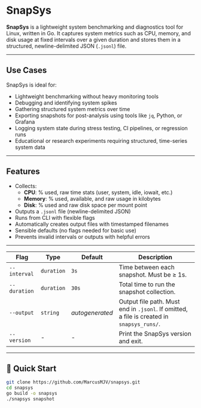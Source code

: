 # SnapSys

**SnapSys** is a lightweight system benchmarking and diagnostics tool for Linux, written in Go. It captures system metrics such as CPU, memory, and disk usage at fixed intervals over a given duration and stores them in a structured, newline-delimited JSON (`.jsonl`) file.

---

## Use Cases

SnapSys is ideal for:

- Lightweight benchmarking without heavy monitoring tools
- Debugging and identifying system spikes
- Gathering structured system metrics over time
- Exporting snapshots for post-analysis using tools like `jq`, Python, or Grafana
- Logging system state during stress testing, CI pipelines, or regression runs
- Educational or research experiments requiring structured, time-series system data

---

## Features

- Collects:
  - **CPU**: % used, raw time stats (user, system, idle, iowait, etc.)
  - **Memory**: % used, available, and raw usage in kilobytes
  - **Disk**: % used and raw disk space per mount point
- Outputs a `.jsonl` file (newline-delimited JSON)
- Runs from CLI with flexible flags
- Automatically creates output files with timestamped filenames
- Sensible defaults (no flags needed for basic use)
- Prevents invalid intervals or outputs with helpful errors

---

| Flag         | Type       | Default         | Description                                                                               |
| ------------ | ---------- | --------------- | ----------------------------------------------------------------------------------------- |
| `--interval` | `duration` | `3s`            | Time between each snapshot. Must be ≥ 1s.                                                 |
| `--duration` | `duration` | `30s`           | Total time to run the snapshot collection.                                                |
| `--output`   | `string`   | *autogenerated* | Output file path. Must end in `.jsonl`. If omitted, a file is created in `snapsys_runs/`. |
| `--version`  | -          | -               | Print the SnapSys version and exit.                                                       |


---

## 🚀 Quick Start

```bash
git clone https://github.com/MarcusMJV/snapsys.git
cd snapsys
go build -o snapsys
./snapsys snapshot
